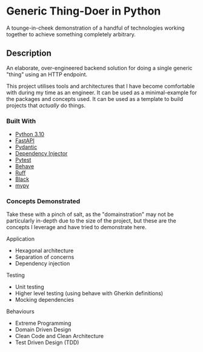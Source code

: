 # Generic Thing-Doer in Python

A tounge-in-cheek demonstration of a handful of technologies working together to achieve something completely arbitrary.

## Description

An elaborate, over-engineered backend solution for doing a single generic "thing" using an HTTP endpoint.

This project utilises tools and architectures that I have become comfortable with during my time as an engineer. It can be used as a minimal-example for the packages and concepts used. It can be used as a template to build projects that _actually_ do things.

### Built With

* [Python 3.10](https://www.python.org/)
* [FastAPI](https://fastapi.tiangolo.com/)
* [Pydantic](https://docs.pydantic.dev/latest/)
* [Dependency Injector](https://python-dependency-injector.ets-labs.org/)
* [Pytest](https://docs.pytest.org/en/7.4.x/)
* [Behave](https://github.com/behave/behave)
* [Ruff](https://github.com/astral-sh/ruff)
* [Black](https://github.com/psf/black)
* [mypy](https://mypy-lang.org/)


### Concepts Demonstrated

Take these with a pinch of salt, as the "domainstration" may not be particularly in-depth due to the size of the project, but these are the concepts I leverage and have tried to demonstrate here.

Application

* Hexagonal architecture
* Separation of concerns
* Dependency injection

Testing

* Unit testing
* Higher level testing (using behave with Gherkin definitions)
* Mocking dependencies

Behaviours

* Extreme Programming
* Domain Driven Design
* Clean Code and Clean Architecture
* Test Driven Design (TDD)